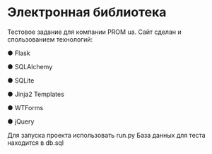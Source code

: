 Электронная библиотека
====

Тестовое задание для компании PROM ua.
Сайт сделан и спользованием технологий:

● Flask

● SQLAlchemy

● SQLite

● Jinja2 Templates

● WTForms

● jQuery



Для запуска проекта использовать run.py
База данных для теста находится в db.sql
